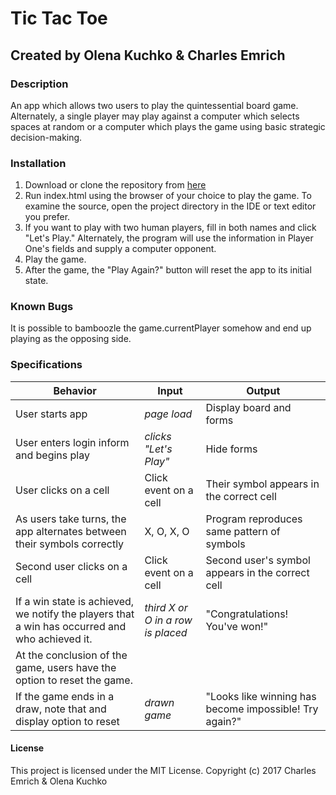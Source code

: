 # Tic Tac Toe
## Created by Olena Kuchko & Charles Emrich

### Description
An app which allows two users to play the quintessential board game. Alternately, a single player may play against a computer which selects spaces at random or a computer which plays the game using basic strategic decision-making.

### Installation
1. Download or clone the repository from [here](https://github.com/CharlesEmrich/tic-tac-toe.git)
2. Run index.html using the browser of your choice to play the game. To examine the source, open the project directory in the IDE or text editor you prefer.
3. If you want to play with two human players, fill in both names and click "Let's Play." Alternately, the program will use the information in Player One's fields and supply a computer opponent.
4. Play the game.
5. After the game, the "Play Again?" button will reset the app to its initial state.

### Known Bugs
It is possible to bamboozle the game.currentPlayer somehow and end up playing as the opposing side.

### Specifications

| Behavior | Input | Output |
|----------|-------|--------|
| User starts app | *page load* | Display board and forms |
| User enters login inform and begins play | *clicks "Let's Play"* | Hide forms |
| User clicks on a cell | Click event on a cell | Their symbol appears in the correct cell |
| As users take turns, the app alternates between their symbols correctly | X, O, X, O | Program reproduces same pattern of symbols |
| Second user clicks on a cell | Click event on a cell | Second user's symbol appears in the correct cell |
| If a win state is achieved, we notify the players that a win has occurred and who achieved it. | *third X or O in a row is placed* | "Congratulations! You've won!" |
| At the conclusion of the game, users have the option to reset the game. |  |  |
| If the game ends in a draw, note that and display option to reset | *drawn game* | "Looks like winning has become impossible! Try again?" |

#### License
This project is licensed under the MIT License.
Copyright (c) 2017 Charles Emrich & Olena Kuchko
